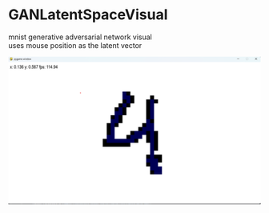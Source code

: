# GANLatentSpaceVisual
mnist generative adversarial network visual <br>
uses mouse position as the latent vector

![Image](ganvisual.png)
